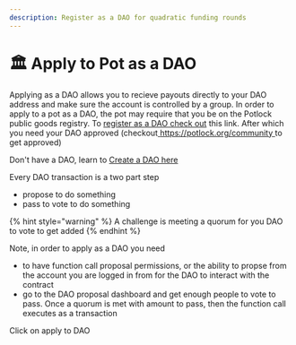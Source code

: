 ```yaml
---
description: Register as a DAO for quadratic funding rounds
---
```


# 🏛 Apply to Pot as a DAO

Applying as a DAO allows you to recieve payouts directly to your DAO address and make sure the account is controlled by a group. In order to apply to a pot as a DAO, the pot may require that you be on the Potlock public goods registry. To [register as a DAO check out](../../create-your-project/#create-a-project-as-a-dao) this link. After which you need your DAO approved (checkout[ https://potlock.org/community ](https://potlock.org/community)to get approved)

Don't have a DAO, learn to [Create a DAO here](create-a-dao.md)

Every DAO transaction is a two part step

* propose to do something
* pass to vote to do something

{% hint style="warning" %}
A challenge is meeting a quorum for you DAO to vote to get added
{% endhint %}

Note, in order to  apply as a DAO you need

* to have function call proposal permissions, or the ability to propse from the account you are logged in from for the DAO to interact with the contract
* go to the DAO proposal dashboard and get enough people to vote to pass. Once a quorum is met with amount to pass, then the function call executes as a transaction



Click on apply to DAO
